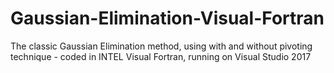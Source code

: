 # Gaussian-Elimination-Visual-Fortran
The classic Gaussian Elimination method, using with and without pivoting technique - coded in INTEL Visual Fortran, running on Visual Studio 2017
